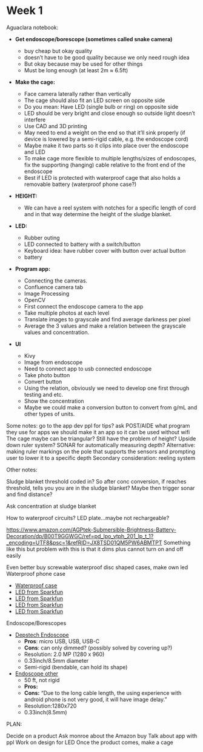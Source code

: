 # Week 1
Aguaclara notebook:

* **Get endoscope/borescope (sometimes called snake camera)**
    - buy cheap but okay quality
    - doesn’t have to be good quality because we only need rough idea 
    - But okay because may be used for other things
    - Must be long enough (at least 2m ≈ 6.5ft)
* **Make the cage:**
    - Face camera laterally rather than vertically
    - The cage should also fit an LED screen on opposite side
    - Do you mean: Have LED (single bulb or ring) on opposite side
    - LED should be very bright and close enough so outside light doesn’t interfere
    - Use CAD and 3D printing
    - May need to end a weight on the end so that it’ll sink properly (if device is lowered by a semi-rigid cable, e.g. the endoscope cord)
    - Maybe make it two parts so it clips into place over 
the endoscope and LED
    - To make cage more flexible to multiple lengths/sizes of endoscopes, fix the supporting (hanging) cable relative to the front end of the endoscope 
    - Best if LED is protected with waterproof cage that also holds a removable battery (waterproof phone case?)


* **HEIGHT:**
    - We can have a reel system with notches for a specific length of cord and in that way determine the height of the sludge blanket.
    
    
* **LED:**
    - Rubber outing
    - LED connected to battery with a switch/button
    - Keyboard idea: have rubber cover with button over actual button
    - battery
    
    
* **Program app:**
    - Connecting the cameras.
    - Confluence camera tab
    - Image Processing
    - OpenCV
    - First connect the endoscope camera to the app
    - Take multiple photos at each level
    - Translate images to grayscale and find average darkness per pixel
    - Average the 3 values and make a relation between the grayscale values and concentration.
    
    
* **UI**
    - Kivy
    - Image from endoscope 
    - Need to connect app to usb connected endoscope
    - Take photo button
    - Convert button
    - Using the relation, obviously we need to develop one first through testing and etc.
    - Show the concentration
    - Maybe we could make a conversion button to convert from g/mL and other types of units.


Some notes:
go to the app dev ppl for tips?
ask POST/AIDE what program they use for apps
we should make it an app so it can be used without wifi
The cage maybe can be triangular?
Still have the problem of height?
Upside down ruler system?
SONAR for automatically measuring depth?
Alternative: making ruler markings on the pole that supports the sensors and prompting user to lower it to a specific depth
Secondary consideration: reeling system




Other notes:

Sludge blanket threshold coded in? So after conc conversion, if reaches threshold, tells you you are in the sludge blanket? Maybe then trigger sonar and find distance?

Ask concentration at sludge blanket

How to waterproof circuits?
LED plate...maybe not rechargeable?


https://www.amazon.com/AGPtek-Submersible-Brightness-Battery-Decoration/dp/B00T9GGWGC/ref=pd_lpo_vtph_201_lp_t_1?_encoding=UTF8&psc=1&refRID=JX8TSD01QM5PW6ABMTPT 
Something like this but problem with this is that it dims plus cannot turn on and off easily

Even better buy screwable waterproof disc shaped cases, make own led
Waterproof phone case

* [Waterproof case](https://www.amazon.com/Universal-Waterproof-Case-JOTO-CellPhone/dp/B00LBK7QBY/ref=zg_bs_9375358011_17?_encoding=UTF8&psc=1&refRID=735SR4S8J1FAZNW8H38E#customerReviews )
* [LED from Sparkfun](https://www.sparkfun.com/products/13902 )
* [LED from Sparkfun](https://www.sparkfun.com/products/11118)
* [LED from Sparkfun](https://www.sparkfun.com/products/11148)
* [LED from Sparkfun](https://www.sparkfun.com/products/13105)

Endoscope/Borescopes
* [Depstech Endoscope](https://www.amazon.com/Depstech-Semi-rigid-Inspection-Waterproof-Adjustable/dp/B0749BQG1B/ref=cm_cr_arp_d_product_top?ie=UTF8)
    - **Pros**: micro USB, USB, USB-C
    - **Cons**: can only dimmed? (possibly solved by covering up?)
    - Resolution: 2.0 MP (1280 x 960)
    - 0.33inch/8.5mm diameter
    - Semi-rigid (bendable, can hold its shape)
* [Endoscope other](https://www.amazon.com/Endoscope-Borescope-Waterproof-Inspection-Adjustable/dp/B01N19YCC3/ref=sr_1_6?ie=UTF8&qid=1517504365&sr=8-6&keywords=borescope+waterproof) 
    - 50 ft, not rigid
    - **Pros:** 
    - **Cons:** “Due to the long cable length, the using experience with android phone is not very good, it will have image delay.”
    - Resolution:1280x720
    - 0.33inch(8.5mm)




PLAN:

Decide on a product
Ask monroe about the Amazon buy
Talk about app with ppl
Work on design for LED
Once the product comes, make a cage


